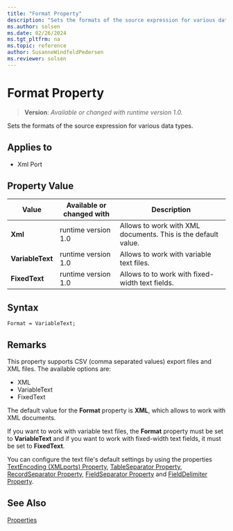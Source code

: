 ```yaml
---
title: "Format Property"
description: "Sets the formats of the source expression for various data types."
ms.author: solsen
ms.date: 02/26/2024
ms.tgt_pltfrm: na
ms.topic: reference
author: SusanneWindfeldPedersen
ms.reviewer: solsen
---
```

[//]: # (START>DO_NOT_EDIT)
[//]: # (IMPORTANT:Do not edit any of the content between here and the END>DO_NOT_EDIT.)
[//]: # (Any modifications should be made in the .xml files in the ModernDev repo.)
# Format Property
> **Version**: _Available or changed with runtime version 1.0._

Sets the formats of the source expression for various data types.

## Applies to
-   Xml Port

## Property Value

|Value|Available or changed with|Description|
|-----------|-----------|---------------------------------------|
|**Xml**|runtime version 1.0|Allows to work with XML documents. This is the default value.|
|**VariableText**|runtime version 1.0|Allows to work with variable text files.|
|**FixedText**|runtime version 1.0|Allows to to work with fixed-width text fields.|

[//]: # (IMPORTANT: END>DO_NOT_EDIT)

## Syntax

```AL
Format = VariableText;
```
  
## Remarks  

This property supports CSV (comma separated values) export files and XML files. The available options are:  
  
- XML  
- VariableText  
- FixedText  

The default value for the **Format** property is **XML**, which allows to work with XML documents. 

If you want to work with variable text files, the **Format** property must be set to **VariableText** and if you want to work with fixed-width text fields, it must be set to **FixedText**.

You can configure the text file's default settings by using the properties [TextEncoding (XMLports) Property](devenv-textencoding-property.md), 
[TableSeparator Property](devenv-tableseparator-property.md),
[RecordSeparator Property](devenv-recordseparator-property.md),
[FieldSeparator Property](devenv-fieldseparator-property.md) and
[FieldDelimiter Property](devenv-fielddelimiter-property.md).

## See Also  

[Properties](devenv-properties.md)
